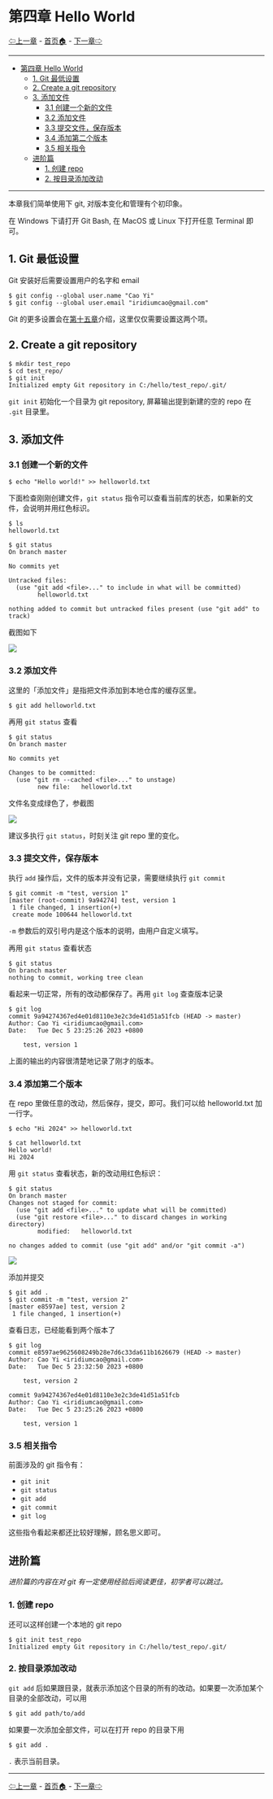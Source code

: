 # 第四章 Hello World

[⇦上一章](03.md) - [首页🏠](index.md) - [下一章⇨](05.md)

---

- [第四章 Hello World](#第四章-hello-world)
  - [1. Git 最低设置](#1-git-最低设置)
  - [2. Create a git repository](#2-create-a-git-repository)
  - [3. 添加文件](#3-添加文件)
    - [3.1 创建一个新的文件](#31-创建一个新的文件)
    - [3.2 添加文件](#32-添加文件)
    - [3.3 提交文件，保存版本](#33-提交文件保存版本)
    - [3.4 添加第二个版本](#34-添加第二个版本)
    - [3.5 相关指令](#35-相关指令)
  - [进阶篇](#进阶篇)
    - [1. 创建 repo](#1-创建-repo)
    - [2. 按目录添加改动](#2-按目录添加改动)

---

本章我们简单使用下 git, 对版本变化和管理有个初印象。

在 Windows 下请打开 Git Bash, 在 MacOS 或 Linux 下打开任意 Terminal 即可。

## 1. Git 最低设置

Git 安装好后需要设置用户的名字和 email

```plaintext
$ git config --global user.name "Cao Yi"
$ git config --global user.email "iridiumcao@gmail.com"
```

Git 的更多设置会在[第十五章](15.md)介绍，这里仅仅需要设置这两个项。

## 2. Create a git repository

```plaintext
$ mkdir test_repo
$ cd test_repo/
$ git init
Initialized empty Git repository in C:/hello/test_repo/.git/
```

`git init` 初始化一个目录为 git repository, 屏幕输出提到新建的空的 repo 在 `.git` 目录里。

## 3. 添加文件

### 3.1 创建一个新的文件

```plaintext
$ echo "Hello world!" >> helloworld.txt
```

下面检查刚刚创建文件，`git status` 指令可以查看当前库的状态，如果新的文件，会说明并用红色标识。

```plaintext
$ ls
helloworld.txt

$ git status
On branch master

No commits yet

Untracked files:
  (use "git add <file>..." to include in what will be committed)
        helloworld.txt

nothing added to commit but untracked files present (use "git add" to track)
```

截图如下

![](images/ch04_01_git_status.png)

### 3.2 添加文件

这里的「添加文件」是指把文件添加到本地仓库的缓存区里。

```plaintext
$ git add helloworld.txt
```

再用 `git status` 查看

```plaintext
$ git status
On branch master

No commits yet

Changes to be committed:
  (use "git rm --cached <file>..." to unstage)
        new file:   helloworld.txt
```

文件名变成绿色了，参截图

![](images/ch04_02_git_status.png)

建议多执行 `git status`，时刻关注 git repo 里的变化。

### 3.3 提交文件，保存版本

执行 `add` 操作后，文件的版本并没有记录，需要继续执行 `git commit`

```plaintext
$ git commit -m "test, version 1"
[master (root-commit) 9a94274] test, version 1
 1 file changed, 1 insertion(+)
 create mode 100644 helloworld.txt
```

`-m` 参数后的双引号内是这个版本的说明，由用户自定义填写。

再用 `git status` 查看状态

```plaintext
$ git status
On branch master
nothing to commit, working tree clean
```

看起来一切正常，所有的改动都保存了。再用 `git log` 查查版本记录

```plaintext
$ git log
commit 9a94274367ed4e01d8110e3e2c3de41d51a51fcb (HEAD -> master)
Author: Cao Yi <iridiumcao@gmail.com>
Date:   Tue Dec 5 23:25:26 2023 +0800

    test, version 1
```

上面的输出的内容很清楚地记录了刚才的版本。

### 3.4 添加第二个版本

在 repo 里做任意的改动，然后保存，提交，即可。我们可以给 helloworld.txt 加一行字。

```plaintext
$ echo "Hi 2024" >> helloworld.txt

$ cat helloworld.txt
Hello world!
Hi 2024
```

用 `git status` 查看状态，新的改动用红色标识：

```plaintext
$ git status
On branch master
Changes not staged for commit:
  (use "git add <file>..." to update what will be committed)
  (use "git restore <file>..." to discard changes in working directory)
        modified:   helloworld.txt

no changes added to commit (use "git add" and/or "git commit -a")
```

![](images/ch04_03_git_status.png)

添加并提交

```plaintext
$ git add .
$ git commit -m "test, version 2"
[master e8597ae] test, version 2
 1 file changed, 1 insertion(+)
```

查看日志，已经能看到两个版本了

```plaintext
$ git log
commit e8597ae9625608249b28e7d6c33da611b1626679 (HEAD -> master)
Author: Cao Yi <iridiumcao@gmail.com>
Date:   Tue Dec 5 23:32:50 2023 +0800

    test, version 2

commit 9a94274367ed4e01d8110e3e2c3de41d51a51fcb
Author: Cao Yi <iridiumcao@gmail.com>
Date:   Tue Dec 5 23:25:26 2023 +0800

    test, version 1

```

### 3.5 相关指令

前面涉及的 git 指令有：

* `git init`
* `git status`
* `git add`
* `git commit`
* `git log`

这些指令看起来都还比较好理解，顾名思义即可。

## 进阶篇

_进阶篇的内容在对 git 有一定使用经验后阅读更佳，初学者可以跳过。_

### 1. 创建 repo

还可以这样创建一个本地的 git repo

```plaintext
$ git init test_repo
Initialized empty Git repository in C:/hello/test_repo/.git/
```

### 2. 按目录添加改动

`git add` 后如果跟目录，就表示添加这个目录的所有的改动。如果要一次添加某个目录的全部改动，可以用

```plaintext
$ git add path/to/add
```

如果要一次添加全部文件，可以在打开 repo 的目录下用

```plaintext
$ git add .
```

`.` 表示当前目录。

---

[⇦上一章](03.md) - [首页🏠](index.md) - [下一章⇨](05.md)